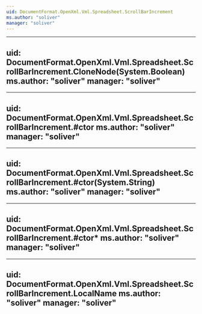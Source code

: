 ```yaml
---
uid: DocumentFormat.OpenXml.Vml.Spreadsheet.ScrollBarIncrement
ms.author: "soliver"
manager: "soliver"
---
```


---
uid: DocumentFormat.OpenXml.Vml.Spreadsheet.ScrollBarIncrement.CloneNode(System.Boolean)
ms.author: "soliver"
manager: "soliver"
---

---
uid: DocumentFormat.OpenXml.Vml.Spreadsheet.ScrollBarIncrement.#ctor
ms.author: "soliver"
manager: "soliver"
---

---
uid: DocumentFormat.OpenXml.Vml.Spreadsheet.ScrollBarIncrement.#ctor(System.String)
ms.author: "soliver"
manager: "soliver"
---

---
uid: DocumentFormat.OpenXml.Vml.Spreadsheet.ScrollBarIncrement.#ctor*
ms.author: "soliver"
manager: "soliver"
---

---
uid: DocumentFormat.OpenXml.Vml.Spreadsheet.ScrollBarIncrement.LocalName
ms.author: "soliver"
manager: "soliver"
---
